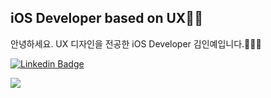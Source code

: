 ## iOS Developer based on UX👋🏻

안녕하세요. UX 디자인을 전공한 iOS Developer 김인예입니다.🙇🏻‍♀️


[![Linkedin Badge](https://img.shields.io/badge/-LinkedIn-blue?style=flat-square&logo=Linkedin&logoColor=white&link=https://www.linkedin.com/in/inye-kim-84252122a/)](https://www.linkedin.com/in/inye-kim-84252122a/)

<a href="https://www.linkedin.com/in/inye-kim-84252122a/" target="_blank"><img src="https://img.shields.io/badge/LinkedIn-blue?style=flat-square&logo=linkedin&logoColor=white"/></a>
